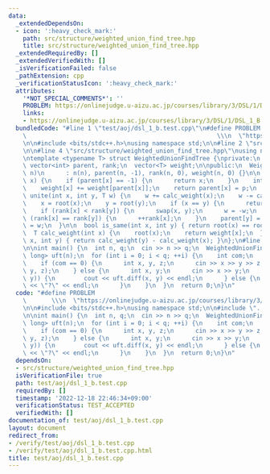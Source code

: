 ```yaml
---
data:
  _extendedDependsOn:
  - icon: ':heavy_check_mark:'
    path: src/structure/weighted_union_find_tree.hpp
    title: src/structure/weighted_union_find_tree.hpp
  _extendedRequiredBy: []
  _extendedVerifiedWith: []
  _isVerificationFailed: false
  _pathExtension: cpp
  _verificationStatusIcon: ':heavy_check_mark:'
  attributes:
    '*NOT_SPECIAL_COMMENTS*': ''
    PROBLEM: https://onlinejudge.u-aizu.ac.jp/courses/library/3/DSL/1/DSL_1_B
    links:
    - https://onlinejudge.u-aizu.ac.jp/courses/library/3/DSL/1/DSL_1_B
  bundledCode: "#line 1 \"test/aoj/dsl_1_b.test.cpp\"\n#define PROBLEM           \
    \                                                     \\\n  \"https://onlinejudge.u-aizu.ac.jp/courses/library/3/DSL/1/DSL_1_B\"\
    \n\n#include <bits/stdc++.h>\nusing namespace std;\n\n#line 2 \"src/structure/weighted_union_find_tree.hpp\"\
    \n\n#line 4 \"src/structure/weighted_union_find_tree.hpp\"\nusing namespace std;\n\
    \ntemplate <typename T> struct WeightedUnionFindTree {\nprivate:\n  int n;\n \
    \ vector<int> parent, rank;\n  vector<T> weight;\n\npublic:\n  WeightedUnionFindTree(int\
    \ n)\n      : n(n), parent(n, -1), rank(n, 0), weight(n, 0) {}\n\n  int root(int\
    \ x) {\n    if (parent[x] == -1) {\n      return x;\n    }\n    int p = root(parent[x]);\n\
    \    weight[x] += weight[parent[x]];\n    return parent[x] = p;\n  }\n\n  void\
    \ unite(int x, int y, T w) {\n    w += calc_weight(x);\n    w -= calc_weight(y);\n\
    \    x = root(x);\n    y = root(y);\n    if (x == y) {\n      return;\n    }\n\
    \    if (rank[x] < rank[y]) {\n      swap(x, y);\n      w = -w;\n    }\n    if\
    \ (rank[x] == rank[y]) {\n      ++rank[x];\n    }\n    parent[y] = x;\n    weight[y]\
    \ = w;\n  }\n\n  bool is_same(int x, int y) { return root(x) == root(y); }\n\n\
    \  T calc_weight(int x) {\n    root(x);\n    return weight[x];\n  }\n\n  T diff(int\
    \ x, int y) { return calc_weight(y) - calc_weight(x); }\n};\n#line 8 \"test/aoj/dsl_1_b.test.cpp\"\
    \n\nint main() {\n  int n, q;\n  cin >> n >> q;\n  WeightedUnionFindTree<long\
    \ long> uft(n);\n  for (int i = 0; i < q; ++i) {\n    int com;\n    cin >> com;\n\
    \    if (com == 0) {\n      int x, y, z;\n      cin >> x >> y >> z;\n      uft.unite(x,\
    \ y, z);\n    } else {\n      int x, y;\n      cin >> x >> y;\n      if (uft.is_same(x,\
    \ y)) {\n        cout << uft.diff(x, y) << endl;\n      } else {\n        cout\
    \ << \"?\" << endl;\n      }\n    }\n  }\n  return 0;\n}\n"
  code: "#define PROBLEM                                                         \
    \       \\\n  \"https://onlinejudge.u-aizu.ac.jp/courses/library/3/DSL/1/DSL_1_B\"\
    \n\n#include <bits/stdc++.h>\nusing namespace std;\n\n#include \"../../src/structure/weighted_union_find_tree.hpp\"\
    \n\nint main() {\n  int n, q;\n  cin >> n >> q;\n  WeightedUnionFindTree<long\
    \ long> uft(n);\n  for (int i = 0; i < q; ++i) {\n    int com;\n    cin >> com;\n\
    \    if (com == 0) {\n      int x, y, z;\n      cin >> x >> y >> z;\n      uft.unite(x,\
    \ y, z);\n    } else {\n      int x, y;\n      cin >> x >> y;\n      if (uft.is_same(x,\
    \ y)) {\n        cout << uft.diff(x, y) << endl;\n      } else {\n        cout\
    \ << \"?\" << endl;\n      }\n    }\n  }\n  return 0;\n}\n"
  dependsOn:
  - src/structure/weighted_union_find_tree.hpp
  isVerificationFile: true
  path: test/aoj/dsl_1_b.test.cpp
  requiredBy: []
  timestamp: '2022-12-18 22:46:34+09:00'
  verificationStatus: TEST_ACCEPTED
  verifiedWith: []
documentation_of: test/aoj/dsl_1_b.test.cpp
layout: document
redirect_from:
- /verify/test/aoj/dsl_1_b.test.cpp
- /verify/test/aoj/dsl_1_b.test.cpp.html
title: test/aoj/dsl_1_b.test.cpp
---
```

